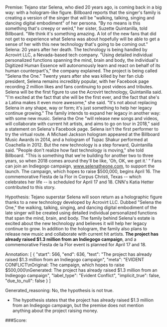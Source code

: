 
Premise:
Tejano star Selena, who died 20 years ago, is coming back in a big way: with a hologram-like figure. Billboard reports that the singer's family is creating a version of the singer that will be "walking, talking, singing and dancing digital embodiment" of her persona. "By no means is this something that's creepy or weird," her sister, Suzette Quintanilla, told Billboard. "We think it's something amazing. A lot of the new fans that did not get to experience what Selena was about hopefully will be able to get a sense of her with this new technology that's going to be coming out." Selena: 20 years after her death. The technology is being handled by Acrovirt LLC, a Nevada-based tech company. "Using detailed individual personalized functions spanning the mind, brain and body, the individual's Digitized Human Essence will autonomously learn and react on behalf of its human counterpart's," the company explained. The project is being called "Selena the One." Twenty years after she was killed by her fan club president, Selena remains incredibly popular, with her Facebook page recording 2 million likes and fans continuing to post videos and tributes. Selena will be the first figure to use the Acrovirt technology, Quintanilla said. "I'm excited at the fact that she will be the first ever, and the fact that she's a Latina makes it even more awesome," she said. "It's not about replacing Selena in any shape, way or form; it's just something to help her legacy continue growing." The family intends to expand her legacy in another way: with some new music. Selena the One "will release new songs and videos, will collaborate with current hit artists, and aims to go on tour in 2018," said a statement on Selena's Facebook page. Selena isn't the first performer to try the virtual route. A Michael Jackson hologram appeared at the Billboard Music Awards in 2014, and a hologram of Tupac Shakur performed at Coachella in 2012. But the new technology is a step forward, Quintanilla said. "People don't realize how fast technology is moving," she told Billboard. "This is something that we're building for another two to three years, so when 2018 comes around they'll be like, 'Oh, OK, we get it.' " Fans can join an Indiegogo campaign, www.selenatheone.com, to support the launch. The campaign, which hopes to raise $500,000, begins April 16. The commemorative Fiesta de la Flor in Corpus Christi, Texas -- which celebrates her life -- is scheduled for April 17 and 18. CNN's Katia Hetter contributed to this story.


Hypothesis:
Tejano superstar Selena will soon return as a holographic figure thanks to a new technology developed by Acrovirt LLC. Dubbed "Selena the One," the walking, talking, singing, and dancing digital embodiment of the late singer will be created using detailed individual personalized functions that span the mind, brain, and body. The family behind Selena's estate is excited about the new technology and believes it will help her legacy continue to grow. In addition to the hologram, the family also plans to release new music and collaborate with current hit artists. **The project has already raised $1.3 million from an Indiegogo campaign**, and a commemorative Fiesta de la Flor event is planned for April 17 and 18.

Annotation:
[
  {
    "start": 566,
    "end": 636,
    "text": "The project has already raised $1.3 million from an Indiegogo campaign",
    "meta": "EVIDENT CONFLICT\nOriginal: The campaign, which hopes to raise $500,000\nGenerated: The project has already raised $1.3 million from an Indiegogo campaign",
    "label_type": "Evident Conflict",
    "implicit_true": false,
    "due_to_null": false
  }
]

Generated_reasoning:
No, the hypothesis is not true. 
- The hypothesis states that the project has already raised $1.3 million from an Indiegogo campaign, but the premise does not mention anything about the project raising money.

###Score:
